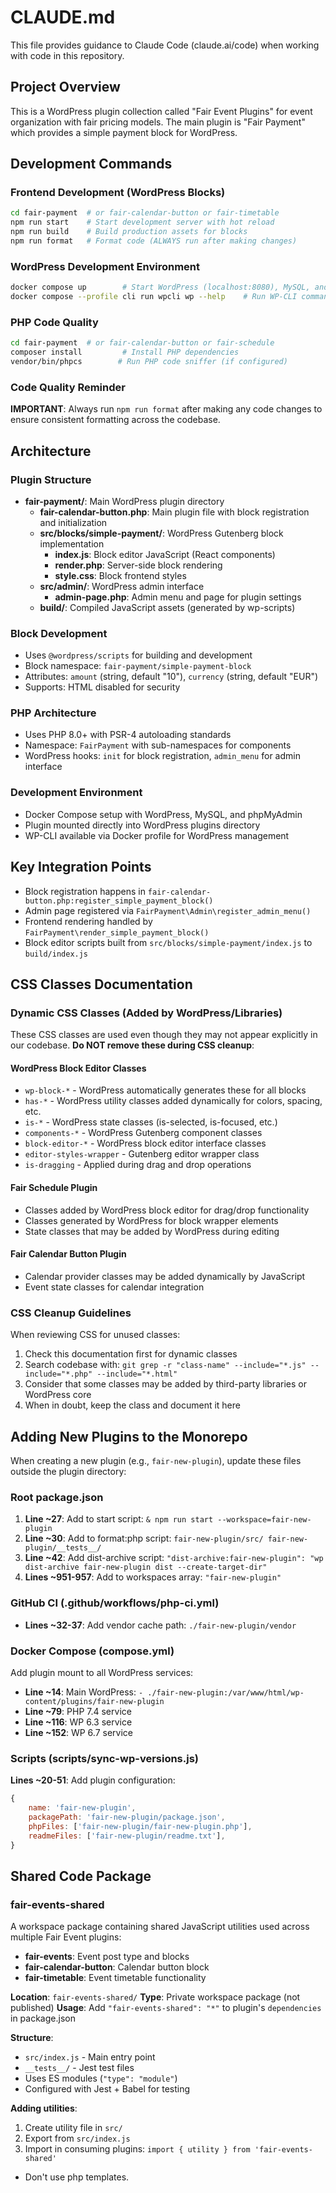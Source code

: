 # CLAUDE.md

This file provides guidance to Claude Code (claude.ai/code) when working with code in this repository.

## Project Overview

This is a WordPress plugin collection called "Fair Event Plugins" for event organization with fair pricing models. The main plugin is "Fair Payment" which provides a simple payment block for WordPress.

## Development Commands

### Frontend Development (WordPress Blocks)
```bash
cd fair-payment  # or fair-calendar-button or fair-timetable
npm run start    # Start development server with hot reload
npm run build    # Build production assets for blocks
npm run format   # Format code (ALWAYS run after making changes)
```

### WordPress Development Environment
```bash
docker compose up        # Start WordPress (localhost:8080), MySQL, and phpMyAdmin (localhost:8081)
docker compose --profile cli run wpcli wp --help    # Run WP-CLI commands
```

### PHP Code Quality
```bash
cd fair-payment  # or fair-calendar-button or fair-schedule
composer install         # Install PHP dependencies
vendor/bin/phpcs        # Run PHP code sniffer (if configured)
```

### Code Quality Reminder
**IMPORTANT**: Always run `npm run format` after making any code changes to ensure consistent formatting across the codebase.

## Architecture

### Plugin Structure
- **fair-payment/**: Main WordPress plugin directory
  - **fair-calendar-button.php**: Main plugin file with block registration and initialization
  - **src/blocks/simple-payment/**: WordPress Gutenberg block implementation
    - **index.js**: Block editor JavaScript (React components)
    - **render.php**: Server-side block rendering
    - **style.css**: Block frontend styles
  - **src/admin/**: WordPress admin interface
    - **admin-page.php**: Admin menu and page for plugin settings
  - **build/**: Compiled JavaScript assets (generated by wp-scripts)

### Block Development
- Uses `@wordpress/scripts` for building and development
- Block namespace: `fair-payment/simple-payment-block`
- Attributes: `amount` (string, default "10"), `currency` (string, default "EUR")
- Supports: HTML disabled for security

### PHP Architecture
- Uses PHP 8.0+ with PSR-4 autoloading standards
- Namespace: `FairPayment` with sub-namespaces for components
- WordPress hooks: `init` for block registration, `admin_menu` for admin interface

### Development Environment
- Docker Compose setup with WordPress, MySQL, and phpMyAdmin
- Plugin mounted directly into WordPress plugins directory
- WP-CLI available via Docker profile for WordPress management

## Key Integration Points

- Block registration happens in `fair-calendar-button.php:register_simple_payment_block()`
- Admin page registered via `FairPayment\Admin\register_admin_menu()`
- Frontend rendering handled by `FairPayment\render_simple_payment_block()`
- Block editor scripts built from `src/blocks/simple-payment/index.js` to `build/index.js`

## CSS Classes Documentation

### Dynamic CSS Classes (Added by WordPress/Libraries)
These CSS classes are used even though they may not appear explicitly in our codebase. **Do NOT remove these during CSS cleanup**:

#### WordPress Block Editor Classes
- `wp-block-*` - WordPress automatically generates these for all blocks
- `has-*` - WordPress utility classes added dynamically for colors, spacing, etc.
- `is-*` - WordPress state classes (is-selected, is-focused, etc.)
- `components-*` - WordPress Gutenberg component classes
- `block-editor-*` - WordPress block editor interface classes
- `editor-styles-wrapper` - Gutenberg editor wrapper class
- `is-dragging` - Applied during drag and drop operations

#### Fair Schedule Plugin
- Classes added by WordPress block editor for drag/drop functionality
- Classes generated by WordPress for block wrapper elements
- State classes that may be added by WordPress during editing

#### Fair Calendar Button Plugin  
- Calendar provider classes may be added dynamically by JavaScript
- Event state classes for calendar integration

### CSS Cleanup Guidelines
When reviewing CSS for unused classes:
1. Check this documentation first for dynamic classes
2. Search codebase with: `git grep -r "class-name" --include="*.js" --include="*.php" --include="*.html"`
3. Consider that some classes may be added by third-party libraries or WordPress core
4. When in doubt, keep the class and document it here

## Adding New Plugins to the Monorepo

When creating a new plugin (e.g., `fair-new-plugin`), update these files outside the plugin directory:

### Root package.json
1. **Line ~27**: Add to start script: `& npm run start --workspace=fair-new-plugin`
2. **Line ~30**: Add to format:php script: `fair-new-plugin/src/ fair-new-plugin/__tests__/`
3. **Line ~42**: Add dist-archive script: `"dist-archive:fair-new-plugin": "wp dist-archive fair-new-plugin dist --create-target-dir"`
4. **Lines ~951-957**: Add to workspaces array: `"fair-new-plugin"`

### GitHub CI (.github/workflows/php-ci.yml)
- **Lines ~32-37**: Add vendor cache path: `./fair-new-plugin/vendor`

### Docker Compose (compose.yml)
Add plugin mount to all WordPress services:
- **Line ~14**: Main WordPress: `- ./fair-new-plugin:/var/www/html/wp-content/plugins/fair-new-plugin`
- **Line ~79**: PHP 7.4 service
- **Line ~116**: WP 6.3 service
- **Line ~152**: WP 6.7 service

### Scripts (scripts/sync-wp-versions.js)
**Lines ~20-51**: Add plugin configuration:
```javascript
{
    name: 'fair-new-plugin',
    packagePath: 'fair-new-plugin/package.json',
    phpFiles: ['fair-new-plugin/fair-new-plugin.php'],
    readmeFiles: ['fair-new-plugin/readme.txt'],
}
```

## Shared Code Package

### fair-events-shared
A workspace package containing shared JavaScript utilities used across multiple Fair Event plugins:
- **fair-events**: Event post type and blocks
- **fair-calendar-button**: Calendar button block
- **fair-timetable**: Event timetable functionality

**Location**: `fair-events-shared/`
**Type**: Private workspace package (not published)
**Usage**: Add `"fair-events-shared": "*"` to plugin's `dependencies` in package.json

**Structure**:
- `src/index.js` - Main entry point
- `__tests__/` - Jest test files
- Uses ES modules (`"type": "module"`)
- Configured with Jest + Babel for testing

**Adding utilities**:
1. Create utility file in `src/`
2. Export from `src/index.js`
3. Import in consuming plugins: `import { utility } from 'fair-events-shared'`

- Don't use php templates.
